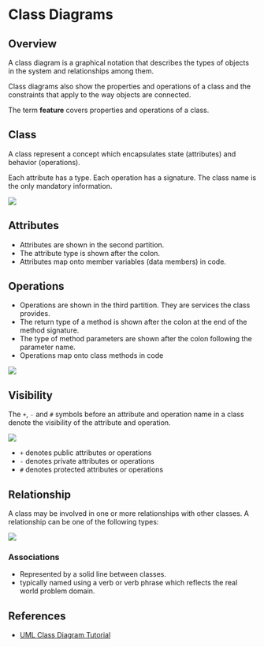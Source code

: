 # Class Diagrams

## Overview
A class diagram is a graphical notation that describes the types of objects in the system and relationships among them.

Class diagrams also show the properties and operations of a class and the constraints that apply to the way objects are connected.

The term **feature** covers properties and operations of a class.

## Class

A class represent a concept which encapsulates state (attributes) and behavior (operations).

Each attribute has a type. Each operation has a signature. The class name is the only mandatory information.

![](https://cdn-images.visual-paradigm.com/guide/uml/uml-class-diagram-tutorial/02-class-notation.png)

## Attributes

- Attributes are shown in the second partition.
- The attribute type is shown after the colon.
- Attributes map onto member variables (data members) in code.


## Operations

- Operations are shown in the third partition. They are services the class provides.
- The return type of a method is shown after the colon at the end of the method signature.
- The type of method parameters are shown after the colon following the parameter name.
- Operations map onto class methods in code

![](https://cdn-images.visual-paradigm.com/guide/uml/uml-class-diagram-tutorial/03-class-notation-with-examples.png)


## Visibility

The `+`, `-` and `#` symbols before an attribute and operation name in a class denote the visibility of the attribute and operation.

![](https://cdn-images.visual-paradigm.com/guide/uml/uml-class-diagram-tutorial/04-class-attributes-with-different-visibility.png)

- `+` denotes public attributes or operations
- `-` denotes private attributes or operations
- `#` denotes protected attributes or operations


## Relationship

A class may be involved in one or more relationships with other classes. A relationship can be one of the following types:

![](https://cdn-images.visual-paradigm.com/guide/uml/uml-class-diagram-tutorial/07-relationships-between-classes.png)


### Associations

- Represented by a solid line between classes.
- typically named using a verb or verb phrase which reflects the real world problem domain.


## References

- [UML Class Diagram Tutorial](https://www.visual-paradigm.com/guide/uml-unified-modeling-language/uml-class-diagram-tutorial/)

